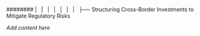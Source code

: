 ######## |   |   |   |   |   |   |   ├── Structuring Cross-Border Investments to Mitigate Regulatory Risks

*Add content here*